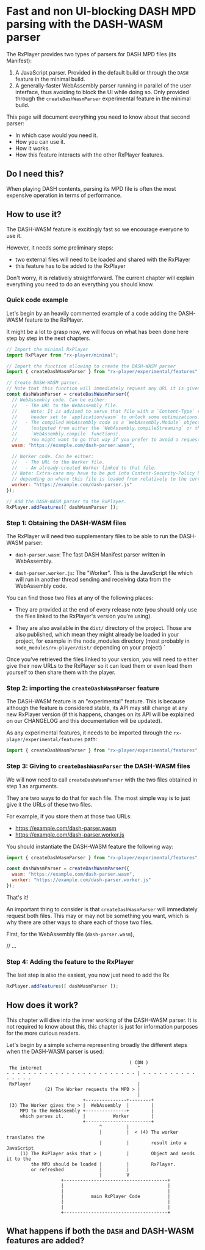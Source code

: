 # Fast and non UI-blocking DASH MPD parsing with the DASH-WASM parser

The RxPlayer provides two types of parsers for DASH MPD files (its Manifest):
  1. A JavaScript parser. Provided in the default build or through the `DASH`
     feature in the minimal build.
  2. A generally-faster WebAssembly parser running in parallel of the user
     interface, thus avoiding to block the UI while doing so. Only provided
     through the `createDashWasmParser` experimental feature in the minimal
     build.

This page will document everything you need to know about that second parser:
  - In which case would you need it.
  - How you can use it.
  - How it works.
  - How this feature interacts with the other RxPlayer features.


## Do I need this?

When playing DASH contents, parsing its MPD file is often the most expensive
operation in terms of performance.


## How to use it?

The DASH-WASM feature is excitingly fast so we encourage everyone to use it.

However, it needs some preliminary steps:
  - two external files will need to be loaded and shared with the RxPlayer
  - this feature has to be added to the RxPlayer

Don't worry, it is relatively straightforward.
The current chapter will explain everything you need to do an everything you
should know.


### Quick code example

Let's begin by an heavily commented example of a code adding the DASH-WASM
feature to the RxPlayer.

It might be a lot to grasp now, we will focus on what has been done here step
by step in the next chapters.

```js
// Import the minimal RxPlayer
import RxPlayer from "rx-player/minimal";

// Import the function allowing to create the DASH-WASM parser
import { createDashWasmParser } from "rx-player/experimental/features";

// Create DASH-WASM parser.
// Note that this function will immediately request any URL it is given.
const dashWasmParser = createDashWasmParser({
  // WebAssembly code. Can be either:
  //   - The URL to the WebAssembly file.
  //     Note: It is advised to serve that file with a `Content-Type` response
  //     header set to `application/wasm` to unlock some optimizations.
  //   - The compiled WebAssembly code as a `WebAssembly.Module` object
  //     (outputed from either the `WebAssembly.compileStreaming` or the
  //     `WebAssembly.compile` functions).
  //     You might want to go that way if you prefer to avoid a request here.
  wasm: "https://example.com/dash-parser.wasm",

  // Worker code. Can be either:
  //   - The URL to the Worker file.
  //   - An already-created Worker linked to that file.
  // Note: Extra-care may have to be put into Content-Security-Policy headers
  // depending on where this file is loaded from relatively to the current page.
  worker: "https://example.com/dash-parser.js"
});

// Add the DASH-WASM parser to the RxPlayer.
RxPlayer.addFeatures([ dashWasmParser ]);
```


### Step 1: Obtaining the DASH-WASM files

The RxPlayer will need two supplementary files to be able to run the DASH-WASM
parser:

  - `dash-parser.wasm`: The fast DASH Manifest parser written in WebAssembly.

  - `dash-parser.worker.js`: The "Worker".
    This is the JavaScript file which will run in another thread sending and
    receiving data from the WebAssembly code.

You can find those two files at any of the following places:

  - They are provided at the end of every release note (you should only use
    the files linked to the RxPlayer's version you're using).

  - They are also available in the `dist/` directory of the project.
    Those are also published, which mean they might already be loaded in
    your project, for example in the node_modules directory (most probably in
    `node_modules/rx-player/dist/` depending on your project)
    `

Once you've retrieved the files linked to your version, you will need to
either give their new URLs to the RxPlayer so it can load them or even load them
yourself to then share them with the player.


### Step 2: importing the `createDashWasmParser` feature

The DASH-WASM feature is an "experimental" feature.
This is because although the feature is considered stable, its API may still
change at any new RxPlayer version (if this happens, changes on its API will be
explained on our CHANGELOG and this documentation will be updated).

As any experimental features, it needs to be imported through the
`rx-player/experimental/features` path:
```js
import { createDashWasmParser } from "rx-player/experimental/features";
```

### Step 3: Giving to `createDashWasmParser` the DASH-WASM files

We will now need to call `createDashWasmParser` with the two files obtained in
step 1 as arguments.

They are two ways to do that for each file. The most simple way is to just give
it the URLs of these two files.

For example, if you store them at those two URLs:
  - https://example.com/dash-parser.wasm
  - https://example.com/dash-parser.worker.js

You should instantiate the DASH-WASM feature the following way:
```js
import { createDashWasmParser } from "rx-player/experimental/features";

const dashWasmParser = createDashWasmParser({
  wasm: "https://example.com/dash-parser.wasm",
  worker: "https://example.com/dash-parser.worker.js"
});
```

That's it!

An important thing to consider is that `createDashWasmParser` will immediately
request both files. This may or may not be something you want, which is why
there are other ways to share each of those two files.

First, for the WebAssembly file (`dash-parser.wasm`),

// ...


### Step 4: Adding the feature to the RxPlayer

The last step is also the easiest, you now just need to add the Rx

```js
RxPlayer.addFeatures([ dashWasmParser ]);
```


## How does it work?

This chapter will dive into the inner working of the DASH-WASM parser. It is not
required to know about this, this chapter is just for information purposes for
the more curious readers.

Let's begin by a simple schema representing broadly the different steps when
the DASH-WASM parser is used:

```
                                             ( CDN )
 The internet                                   ^
- - - - - - - - - - - - - - - - - - - - - - - - | - - - - - - - - - - - - - - -
 RxPlayer                                       |
              (2) The Worker requests the MPD > |
                                                |
                            +---------------+--------+
 (3) The Worker gives the > |  WebAssembly  |        |
     MPD to the WebAssembly +---------------+        |
     which parses it.       |          Worker        |
                            +------------------------+
                                  ^         |
                                  |         |  < (4) The worker translates the
                                  |         |        result into a JavaScript
     (1) The RxPlayer asks that > |         |        Object and sends it to the
         the MPD should be loaded |         |        RxPlayer.
         or refreshed             |         |
                                  |         V
                    +--------------------------------------+
                    |                                      |
                    |                                      |
                    |          main RxPlayer Code          |
                    |                                      |
                    |                                      |
                    +--------------------------------------+
```


## What happens if both the `DASH` and DASH-WASM features are added?
